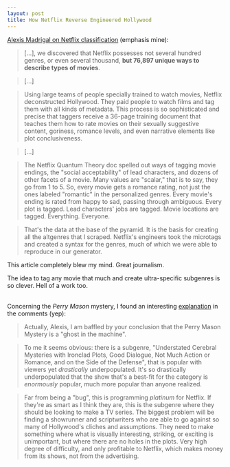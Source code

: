 ```yaml
---
layout: post
title: How Netflix Reverse Engineered Hollywood
---
```


[Alexis Madrigal on Netflix classification](http://www.theatlantic.com/technology/archive/2014/01/how-netflix-reverse-engineered-hollywood/282679/) (emphasis mine):

> […], we discovered that Netflix possesses not several hundred genres, or even several thousand, **but 76,897 unique ways to describe types of movies**.

> […] 

> Using large teams of people specially trained to watch movies, Netflix deconstructed Hollywood. They paid people to watch films and tag them with all kinds of metadata. This process is so sophisticated and precise that taggers receive a 36-page training document that teaches them how to rate movies on their sexually suggestive content, goriness, romance levels, and even narrative elements like plot conclusiveness.

> […]

> The Netflix Quantum Theory doc spelled out ways of tagging movie endings, the "social acceptability" of lead characters, and dozens of other facets of a movie. Many values are "scalar," that is to say, they go from 1 to 5. So, every movie gets a romance rating, not just the ones labeled "romantic" in the personalized genres. Every movie's ending is rated from happy to sad, passing through ambiguous. Every plot is tagged. Lead characters' jobs are tagged. Movie locations are tagged. Everything. Everyone. 

> That's the data at the base of the pyramid. It is the basis for creating all the altgenres that I scraped. Netflix's engineers took the microtags and created a syntax for the genres, much of which we were able to reproduce in our generator. 

This article completely blew my mind. Great journalism.

The idea to tag any movie that much and create ultra-specific subgenres is so clever. Hell of a work too.

<br />Concerning the _Perry Mason_ mystery, I found an interesting [explanation](http://www.theatlantic.com/technology/archive/2014/01/how-netflix-reverse-engineered-hollywood/282679/#comment-1184453715) in the comments (yep):

> Actually, Alexis, I am baffled by your conclusion that the Perry Mason Mystery is a "ghost in the machine".

> To me it seems obvious: there is a subgenre, "Understated Cerebral Mysteries with Ironclad Plots, Good Dialogue, Not Much Action or Romance, and on the Side of the Defense", that is popular with viewers yet *drastically* underpopulated. It's so drastically underpopulated that the show that's a best-fit for the category is *enormously* popular, much more popular than anyone realized.

> Far from being a "bug", this is programming *platinum* for Netflix. If they're as smart as I think they are, this is the subgenre where they should be looking to make a TV series. The biggest problem will be finding a showrunner and scriptwriters who are able to go against so many of Hollywood's cliches and assumptions. They need to make something where what is visually interesting, striking, or exciting is unimportant, but where there are no holes in the plots. Very high degree of difficulty, and only profitable to Netflix, which makes money from its shows, not from the advertising.

